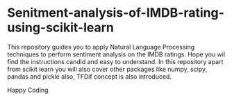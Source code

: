 # Senitment-analysis-of-IMDB-rating-using-scikit-learn
This repository guides you to apply Natural Language Processing techniques to perform sentiment analysis on the IMDB ratings. Hope you wil find the instructions candid and easy to understand. In this repository apart from scikit learn you will also cover other packages like numpy, scipy, pandas and pickle also, TFDif concept is also introduced.


Happy Coding 
